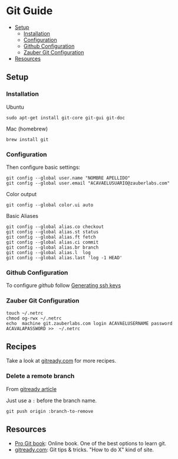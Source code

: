 Git Guide
=========

- [Setup](#setup)
  - [Installation](#installation)
  - [Configuration](#configuration)
  - [Github Configuration](#github-configuration)
  - [Zauber Git Configuration](#zauber-git-configuration)
- [Resources](#resources)

## Setup

### Installation

Ubuntu

    sudo apt-get install git-core git-gui git-doc

Mac (homebrew)

    brew install git


### Configuration

Then configure basic settings:

    git config --global user.name "NOMBRE APELLIDO"
    git config --global user.email "ACAVAELUSUARIO@zauberlabs.com"
    
Color output

    git config --global color.ui auto
    
Basic Aliases

    git config --global alias.co checkout
    git config --global alias.st status
    git config --global alias.ft fetch
    git config --global alias.ci commit
    git config --global alias.br branch
    git config --global alias.l  log
    git config --global alias.last 'log -1 HEAD'

### Github Configuration

To configure *github* follow [Generating ssh keys](https://help.github.com/articles/generating-ssh-keys)

### Zauber Git Configuration

    touch ~/.netrc
    chmod og-rwx ~/.netrc
    echo  machine git.zauberlabs.com login ACAVAELUSERNAME password ACAVALAPASSWORD >>  ~/.netrc

## Recipes

Take a look at [gitready.com](http://gitready.com/) for more recipes.

### Delete a remote branch

From [gitready article](http://gitready.com/beginner/2009/02/02/push-and-delete-branches.html)

Just use a `:` before the branch name.

    git push origin :branch-to-remove


## Resources

  * [Pro Git book](http://git-scm.com/book/): Online book. One of the best options to learn git.
  * [gitready.com](http://gitready.com/): Git tips & tricks. "How to do X" kind of site.
